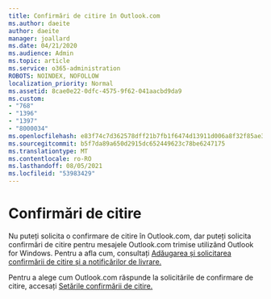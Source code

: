 ```yaml
---
title: Confirmări de citire în Outlook.com
ms.author: daeite
author: daeite
manager: joallard
ms.date: 04/21/2020
ms.audience: Admin
ms.topic: article
ms.service: o365-administration
ROBOTS: NOINDEX, NOFOLLOW
localization_priority: Normal
ms.assetid: 8cae0e22-0dfc-4575-9f62-041aacbd9da9
ms.custom:
- "768"
- "1396"
- "1397"
- "8000034"
ms.openlocfilehash: e83f74c7d362578dff21b7fb1f6474d13911d006a8f32f85ae30bce73bf8fd52
ms.sourcegitcommit: b5f7da89a650d2915dc652449623c78be6247175
ms.translationtype: MT
ms.contentlocale: ro-RO
ms.lasthandoff: 08/05/2021
ms.locfileid: "53983429"
---
```

# <a name="read-receipts"></a>Confirmări de citire

Nu puteți solicita o confirmare de citire în Outlook.com, dar puteți solicita confirmări de citire pentru mesajele Outlook.com trimise utilizând Outlook for Windows. Pentru a afla cum, consultați [Adăugarea și solicitarea confirmării de citire și a notificărilor de livrare.](https://support.office.com/article/a34bf70a-4c2c-4461-b2a1-12e4a7a92141?wt.mc_id=Office_Outlook_com_Alchemy)
  
Pentru a alege cum Outlook.com răspunde la solicitările de confirmare de citire, accesați [Setările confirmării de citire.](https://outlook.live.com/mail/options/mail/handling/readReceipts)
